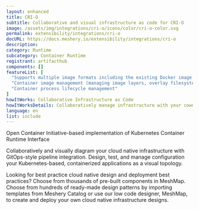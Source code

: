 ```yaml
---
layout: enhanced
title: CRI-O
subtitle: Collaborative and visual infrastructure as code for CRI-O
image: /assets/img/integrations/cri-o/icons/color/cri-o-color.svg
permalink: extensibility/integrations/cri-o
docURL: https://docs.meshery.io/extensibility/integrations/cri-o
description: 
category: Runtime
subcategory: Container Runtime
registrant: artifacthub
components: []
featureList: [
  "Supports multiple image formats including the existing Docker image format.",
  "Container image management (managing image layers, overlay filesystems, etc).",
  "Container process lifecycle management"
]
howItWorks: Collaborative Infrastructure as Code
howItWorksDetails: Collaboratively manage infrastructure with your coworkers synchronously sharing the same designs.
language: en
list: include
---
```

<p>
Open Container Initiative-based implementation of Kubernetes Container Runtime Interface
</p>
<p>
    Collaboratively and visually diagram your cloud native infrastructure with GitOps-style pipeline integration. Design, test, and manage configuration your Kubernetes-based, containerized applications as a visual topology.
</p>
<p>
    Looking for best practice cloud native design and deployment best practices? Choose from thousands of pre-built components in MeshMap. Choose from hundreds of ready-made design patterns by importing templates from Meshery Catalog or use our low code designer, MeshMap, to create and deploy your own cloud native infrastructure designs.
</p>
